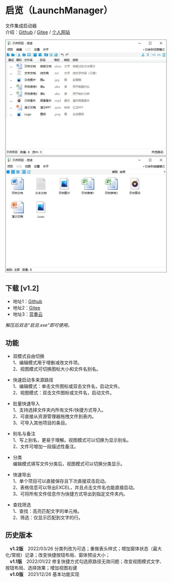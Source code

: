 # 启览（LaunchManager）
文件集成启动器     
介绍：[Github](https://github.com/tp1415926535/LaunchManager) / [Gitee](https://gitee.com/tp1415926535/LaunchManager) / [个人网站](https://tp1415926535.gitee.io/qilan_detail.html)
   
   
![编辑模式](https://github.com/tp1415926535/LaunchManager/blob/main/%E6%88%AA%E5%9B%BE/%E5%90%AF%E8%A7%88%20%E7%BC%96%E8%BE%91%E6%A8%A1%E5%BC%8F.jpg)     
![视图模式](https://github.com/tp1415926535/LaunchManager/blob/main/%E6%88%AA%E5%9B%BE/%E5%90%AF%E8%A7%88%20%E8%A7%86%E5%9B%BE%E6%A8%A1%E5%BC%8F.jpg)     
    
**下载 [v1.2]**   
- 

- 地址1：[Github](https://github.com/tp1415926535/LaunchManager/raw/main/%E5%90%AF%E8%A7%88v1.2.rar)   
- 地址2：[Gitee](https://gitee.com/tp1415926535/LaunchManager/raw/main/%E5%90%AF%E8%A7%88v1.2.rar)   
- 地址3：[蓝奏云](https://wwp.lanzouw.com/iq6M00277x3i)   
   
*解压后双击“启览.exe”即可使用。*
  
    
**功能**   
-   
- 双模式自由切换   
1、编辑模式用于增删减改文件项。    
2、视图模式可切换图标大小和文件名别名。     
   
- 快速启动多来源路径   
1、编辑模式：单击文件图标或双击文件名，启动文件。   
2、视图模式：双击文件图标或文件名，启动文件。    
   
- 批量快速导入   
1、支持选择文件夹内所有文件/快捷方式导入。   
2、可直接从资源管理器拖拽文件到表内。   
3、可导入其他项目的条目。
    
- 别名与备注   
1、写上别名，更易于理解。视图模式可以切换为显示别名。   
2、文件可增加一段描述性备注。   
   
- 分类   
编辑模式填写文件分类后，视图模式可以切换分类显示。   
   
- 快速导出   
1、单个项目可以直接保存且下次直接双击启动。   
2、表格信息可以导出EXCEL，并且点击文件名也能直接启动。   
3、可将所有文件信息作为快捷方式导出到指定文件夹内。   
    
- 查找筛选    
1、查找：高亮匹配文字的单元格。    
2、筛选：仅显示匹配到文字的行。    
    
    
**历史版本**   
-  
　**v1.2版**　2022/03/26 分类列改为可选；重做表头样式；增加窗体状态（最大化/常规）记录；改变快捷按钮布局、窗体预设大小；     
　**v1.1版**　2022/01/22 修复快捷方式勾选原路径无效问题；改变视图模式文字、按钮布局、选择效果；增加视图右键     
　**v1.0版**　2021/12/26 基本功能实现

